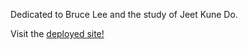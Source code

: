 Dedicated to Bruce Lee and the study of Jeet Kune Do.

Visit the [deployed site!](https://adam-harkness.github.io/FSSDCapstone1/)